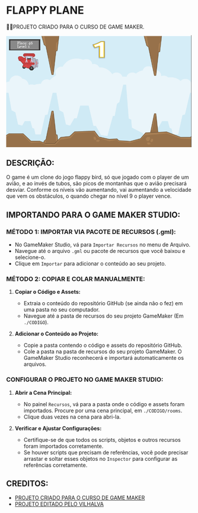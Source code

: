 # FLAPPY PLANE
👨‍🏫PROJETO CRIADO PARA O CURSO DE GAME MAKER.

<img src="FOTO.png" align="center" width="500"> <br> 

## DESCRIÇÃO:
O game é um clone do jogo flappy bird, só que jogado com o player de um avião, e ao invés de tubos, são picos de montanhas que o avião precisará desviar. Conforme os níveis vão aumentando, vai aumentando a velocidade que vem os obstáculos, o quando chegar no nível 9 o player vence.

## IMPORTANDO PARA O GAME MAKER STUDIO:
### MÉTODO 1: IMPORTAR VIA PACOTE DE RECURSOS (.gml):
   - No GameMaker Studio, vá para `Importar Recursos` no menu de Arquivo.
   - Navegue até o arquivo `.gml` ou pacote de recursos que você baixou e selecione-o.
   - Clique em `Importar` para adicionar o conteúdo ao seu projeto.

### MÉTODO 2: COPIAR E COLAR MANUALMENTE:
1. **Copiar o Código e Assets:**
   - Extraia o conteúdo do repositório GitHub (se ainda não o fez) em uma pasta no seu computador.
   - Navegue até a pasta de recursos do seu projeto GameMaker (Em `./CODIGO`).

2. **Adicionar o Conteúdo ao Projeto:**
   - Copie a pasta contendo o código e assets do repositório GitHub.
   - Cole a pasta na pasta de recursos do seu projeto GameMaker. O GameMaker Studio reconhecerá e importará automaticamente os arquivos.

### CONFIGURAR O PROJETO NO GAME MAKER STUDIO:
1. **Abrir a Cena Principal:**
   - No painel `Recursos`, vá para a pasta onde o código e assets foram importados. Procure por uma cena principal, em `./CODIGO/rooms`.
   - Clique duas vezes na cena para abri-la.

2. **Verificar e Ajustar Configurações:**
   - Certifique-se de que todos os scripts, objetos e outros recursos foram importados corretamente.
   - Se houver scripts que precisam de referências, você pode precisar arrastar e soltar esses objetos no `Inspector` para configurar as referências corretamente.

## CREDITOS:
- [PROJETO CRIADO PARA O CURSO DE GAME MAKER](https://github.com/VILHALVA/CURSO-DE-GAME-MAKER)
- [PROJETO EDITADO PELO VILHALVA](https://github.com/VILHALVA)
